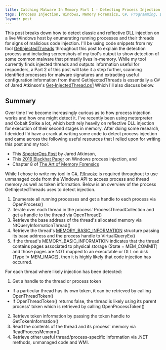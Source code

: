 ```yaml
---
title: Catching Malware In Memory Part 1 - Detecting Process Injection
tags: [Process Injection, Windows, Memory Forensics, C#, Programming, DFIR, P/Invoke, .NET Framework, DLL Injection, Malware, meterpreter, Cobalt Strike]
layout: post
---
```


This post breaks down how to detect classic and reflective DLL injection on a live Windows host by enumerating running processes and their threads for signs of malicious code injection. I'll be using code snippets from my tool [GetInjectedThreads](https://github.com/Apr4h/GetInjectedThreads) throughout this post to explain the detection process and including screenshots of my tool's output to show detection of some common malware that primarily lives in-memory. While my tool currently finds injected threads and outputs information useful for responders, a Part 2 of this post will take it a step further, scanning identified processes for malware signatures and extracting useful configuration information from them! GetInjectedThreads is essentially a C# of Jared Atkinson's [Get-InjectedThread.ps1](https://gist.github.com/jaredcatkinson/23905d34537ce4b5b1818c3e6405c1d2) Which I'll also discuss below.

## Summary
Over time I've become increasingly curious as to how process injection works and how one might detect it. I've recently been using meterpreter and Cobalt Strike a lot, which both rely heavily on reflective DLL injection for execution of their second stages in memory. After doing some research, I decided I'd have a crack at writing some code to detect process injection and came across the following useful resources that I relied upon for writing this post and my tool:
- This [SpecterOps Post](https://posts.specterops.io/defenders-think-in-graphs-too-part-1-572524c71e91) by Jared Atkinson,
- This [2019 Blackhat Paper](https://i.blackhat.com/USA-19/Thursday/us-19-Kotler-Process-Injection-Techniques-Gotta-Catch-Them-All-wp.pdf) on Windows process injection, and
- Chapter 8 of [The Art of Memory Forensics](https://www.wiley.com/en-us/The+Art+of+Memory+Forensics:+Detecting+Malware+and+Threats+in+Windows,+Linux,+and+Mac+Memory-p-9781118825099)

While I chose to write my tool in C#, [P/Invoke](https://docs.microsoft.com/en-us/dotnet/standard/native-interop/pinvoke) is required throughout to use unmanaged code from the Windows API to access process and thread memory as well as token information. Below is an overview of the process GetInjectedThreads uses to detect injection.

1. Enumerate all running processes and get a handle to each process via OpenProcess()
2. Iterate over each thread in the process' ProcessThreadCollection and get a handle to the thread via OpenThread()
3. Retrieve the base address of the thread's allocated memory via NtQueryInformationThread()
4. Retrieve the thread's [MEMORY_BASIC_INFORMATION](https://docs.microsoft.com/en-us/windows/win32/api/winnt/ns-winnt-memory_basic_information) structure passing its base address and the process handle to VirtualQueryEx()
5. If the thread's MEMORY_BASIC_INFORMATION indicates that the thread contains pages associated to physical storage (State = MEM_COMMIT) and those pages are NOT mapped to an executable or DLL on disk (Type != MEM_IMAGE), then it is highly likely that code injection has occurred. 

For each thread where likely injection has been detected:
1. Get a handle to the thread or process token
  - If a particular thread has its own token, it can be retrieved by calling OpenThreadToken()
  - If OpenThreadToken() returns false, the thread is likely using its parent process' token which is retrieved by calling OpenProcessToken()
2. Retrieve token information by passing the token handle to GetTokenInformation()
3. Read the contents of the thread and its process' memory via ReadProcessMemory()
4. Retrieve other useful thread/process-specific information via .NET methods, unmanaged code and WMI. 




